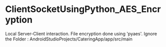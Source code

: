 # ClientSocketUsingPython_AES_Encryption
Local Server-Client interaction. File encryption done using 'pyaes'.
Ignore the Folder : AndroidStudioProjects/CateringApp/app/src/main
